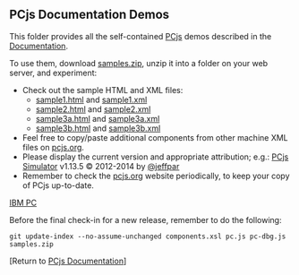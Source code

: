 PCjs Documentation Demos
---

This folder provides all the self-contained [PCjs](/docs/about/pcjs/) demos described in the [Documentation](/docs/pcjs/).

To use them, download [samples.zip](samples.zip), unzip it into a folder on your web server, and experiment:

+ Check out the sample HTML and XML files:
	- [sample1.html](sample1.html) and [sample1.xml](sample1.xml)
	- [sample2.html](sample2.html) and [sample2.xml](sample2.xml)
	- [sample3a.html](sample3a.html) and [sample3a.xml](sample3a.xml)
	- [sample3b.html](sample3b.html) and [sample3b.xml](sample3b.xml)
+ Feel free to copy/paste additional components from other machine XML files on [pcjs.org](http://www.pcjs.org/).
+ Please display the current version and appropriate attribution; e.g.:
		[PCjs Simulator](http://www.pcjs.org/) v1.13.5 © 2012-2014 by [@jeffpar](http://twitter.com/jeffpar)
+ Remember to check the [pcjs.org](http://www.pcjs.org/) website periodically, to keep your copy of PCjs up-to-date.

<!--BEGIN:EXCLUDE-->

[IBM PC](sample3b.xml "PCjs:sample3")

Before the final check-in for a new release, remember to do the following:

	git update-index --no-assume-unchanged components.xsl pc.js pc-dbg.js samples.zip

<!--END:EXCLUDE-->

[Return to [PCjs Documentation](..)]
